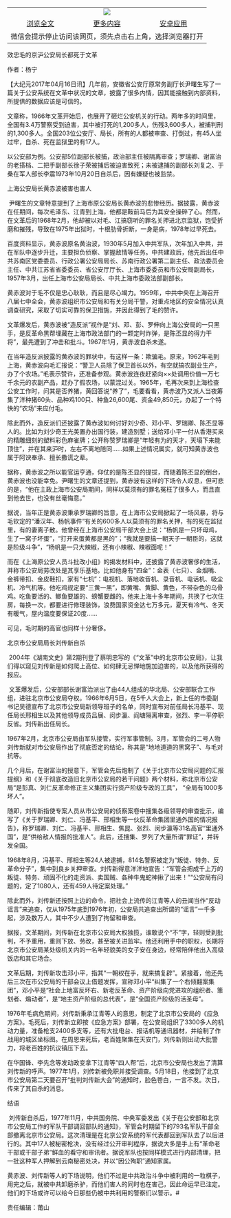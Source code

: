 

<table>
  <tr>
    <td align="center" colspan="3">
      <a href="https://github.com/ogate/ogate/blob/master/README.md"><img src="https://cloud.githubusercontent.com/assets/11880933/13434984/f430fae2-e012-11e5-814f-c2df1e82b247.jpg"/></a>
    </td>
  </tr>
  <tr>
    <td align="center">
      <a href="https://s3.ap-south-1.amazonaws.com/ogatem/oGate.htm?c817696&from=oNote">浏览全文</a>
    </td>
    <td align="center">
      <a href="https://s3.ap-south-1.amazonaws.com/ogatem/oGate.htm?from=oNote">更多内容</a>
    </td>
    <td align="center">
      <a href="https://raw.githubusercontent.com/ogate/up/master/ogate.apk">安卓应用</a>
    </td>
  </tr>
  <tr>
    <td align="center" colspan="3">
      微信会提示停止访问该网页，须先点击右上角，选择浏览器打开
    </td>
  </tr>
</table>    



效忠毛的京沪公安局长都死于文革




作者：杨宁

        

【大纪元2017年04月16日讯】几年前，安徽省公安厅原常务副厅长尹曙生写了一篇关于公安系统在文革中状况的文章，披露了很多内情，因其能接触到内部资料，所提供的数据应该是可信的。


文章称，1966年文革开始后，也展开了砸烂公安机关的行动。两年多的时间里，全国有3.4万警察受到迫害，其中被打死的1,200多人，伤残3,600多人，被捕判刑的1,300多人。全国203位公安厅、局长，所有的人都被审查、打倒过，有45人坐过牢，自杀、死在监狱里的有17人。


以公安部为例。公安部5位副部长被捕，政治部主任被隔离审查；罗瑞卿、谢富治的老搭档、二把手副部长徐子荣被捕后被迫害致死；未被逮捕的副部长刘复之、于桑在军人部长李震1973年10月20日自杀后，因有嫌疑也被监禁。


上海公安局长黄赤波被害也害人


 尹曙生的文章特意提到了上海市原公安局长黄赤波的悲惨经历。据披露，黄赤波在任期间，每次毛泽东、江青到上海，他都是鞍前马后为其安全操碎了心。然而，在文革后的1968年2月，他却被以对毛、江搞窃听的罪名关押进北京监狱，饱受折磨和摧残，导致在1975年出狱时，十根肋骨折断，一身是病，1978年过早死去。


百度资料显示，黄赤波原名黄治波，1930年5月加入中共军队，次年加入中共，并在军队中逐步升迁，主要担负侦察、掌握敌情等任务。中共建政后，他先后出任中共苏南区党委委员、行政公署公安局局长、苏南行政公署第二副主任、政法委员会主任、中共江苏省省委委员、省公安厅厅长、上海市委委员和市公安局副局长，1957年3月，出任上海市公安局局长、中共上海市委政法部副部长。


黄赤波对于毛不仅是忠心耿耿，而且是尽心竭力。1959年，中共中央在上海召开八届七中全会，黄赤波组织市公安局和有关分局干警，对重点地区的安全情况认真调查研究，采取了切实可靠的保卫措施，并因此得到了毛的赞许。


文革爆发后，黄赤波被“造反派”视作是“刘、邓、彭、罗伸向上海公安局的一只黑手，是反革命黑帮埋藏在上海市政法部门的一颗定时炸弹，是陈丕显的得力干将”，最先遭到了冲击和批斗。1967年1月，黄赤波自杀未遂。


在当年造反派披露的黄赤波的罪状中，有这样一条：欺骗毛。原来，1962年毛到上海，黄赤波向毛汇报说：“警卫人员除了保卫首长以外，有空就搞农副业生产，办了个农场。”毛表示赞许，还准备参观。黄赤波连夜赶紧向××处调用价值一万七千余元的农副产品，赶办了假农场，以蒙混过关。1965年，毛再次来到上海检查公安工作时，问其是否养猪，黄回答说“养了”，毛要看看，黄赤波乃又派人当夜筹集了洋种猪60头、品种鸡100只、种鱼26,600尾、资金49,850元，办起了一个特快的“农场”来应付毛。


除此而外，造反派们还披露了黄赤波如何讨好刘少奇、邓小平、罗瑞卿、陈丕显等人的。比如为刘少奇王光美置办出国行装，建造别墅；送给邓小平一付从香港买来的精雕细刻的塑料彩色麻雀牌；公开称赞罗瑞卿是“年轻有为的天才，天塌下来能顶住”，并在其来沪时，左右不离地陪同……如果上述情况属实，就可知黄赤波也属于阿谀奉承、擅长撒谎之辈。


据称，黄赤波之所以能官运亨通，仰仗的是陈丕显的提拔，而随着陈丕显的倒台，黄赤波也没能幸免。尹曙生的文章还提到，黄赤波有这样的下场令人叹息，但可悲的是，“他在主政上海市公安局期间，同样以莫须有的罪名冤枉了很多人，而且直到他去世，也没有丝毫悔意。”


据说，当年正是黄赤波秉承罗瑞卿的旨意，在上海市公安局掀起了一场风暴，将与毛钦定的“潘汉年、杨帆事件”有关的600多人以莫须有的罪名关押，有的死在监狱里，有的妻离子散。他曾经在上海市公安局干部大会上说：“杨帆是一只坏母鸡，生了一窝子坏蛋”，“打开来蛋黄都是黑的”；“我就是要搞一朝天子一朝臣的，这就是阶级斗争”，“杨帆是一只大辣椒，还有小辣椒、辣椒面呢！”


而在《上海原公安人员斗批改小组》的揭发材料中，还披露了黄赤波奢侈的生活，并称市公安局劳改处是其享乐基地。比如他身有“四金”：金表（七只）、金烟嘴、金裤带扣、金皮鞋扣，家有“七机”：电视机、落地收音机、录音机、电话机、吸尘机、冷气机等。他吃鸡规定要“三黄一黑”，即黄嘴、黄脚、黄色，不带杂色的乌骨鸡。吃鱼要活的、鲫鱼要雄的、螃蟹要雌的。他来上海十多年期间，共换了七次住房，每换一次，都要进行修理装饰，浪费国家资金达七万多元，夏天有冷气、冬天有暖气，屋内温度要保证20度……


可见，毛时期的高官也同样十分奢侈。


北京市公安局局长刘传新自杀


 2004年《湖南文史》第2期刊登了蔡明忠写的《“文革”中的北京市公安局》，让我们得以窥见刘传新是如何爬上高位、如何肆无忌惮地施加迫害的，以及他所获得的报应。


 文革爆发后，公安部部长谢富治派出了由44人组成的华北局、公安部联合工作组，进驻北京市公安局夺权。1966年6月5日，在5千人大会上，新上任的市委副书记吴德宣布了北京市公安局新领导班子的名单，同时宣布对前任局长冯基平、现任局长邢相生以及其他领导成员吕展、闵步瀛、阎塘隔离审查，张烈、李一平停职反省。刘传新出任局长。


1967年2月，北京市公安局由军队接管，实行军事管制。3月，军管会的二号人物刘传新就对市公安局作出了彻底否定的结论，称其是“地地道道的黑窝子”、与毛对抗等。


几个月后，在谢富治的授意下，军管会先后炮制了《关于北京市公安局问题的汇报提纲》和《关于彻底改造旧北京市公安局的若干问题》两个材料，称北京市公安局“是彭真、刘仁反革命修正主义集团实行资产阶级专政的工具”， “全局有1000多坏人”。


随即，刘传新指使专案人员从市公安局的侦察案卷中搜集各级领导的审查批示，编写了《关于罗瑞卿、刘仁、冯基平、邢相生等一伙反革命集团里通外国的情况报告》，称罗瑞卿、刘仁、冯基平、邢相生、焦昆、张烈、闵步瀛等31名高官“里通外国”，是“供给敌人情报的批准人”。此后，还搜集、罗列了大量所谓“罪证”，并转发全国。


1968年8月，冯基平、邢相生等24人被逮捕，814名警察被定为“叛徒、特务、反革命分子”，集中到良乡关押审查。刘传新得意洋洋地宣告：“军管会把成千上万的叛徒、特务、顽固不化的走资派、卖国贼、各种牛鬼蛇神揪了出来！”“公安局有问题的，定了1080人，还有459人待定案处理。”


除此而外，刘传新还按照上边的命令，把社会上流传的江青等人的丑闻当作“反动谣言”来追查，仅从1975年底到1976年初，公安局共追查出所谓的“谣言”一千多起，涉及数万人，其中不少人遭到了拘留和审查。


据报，文革期间，刘传新在北京市公安局大权独揽，谁敢说个“不”字，轻则受到批判，不予重用，重则下放、劳改，甚至被关进监牢。他还利用手中的职权，长期将北京市公安局某处级机关内的一名年轻貌美的女子安在身边，经常陪伴他出入高级饭店和其它场合。


文革后期，刘传新攻击邓小平，指其“一朝权在手，就来搞复辟”。紧接着，他还先后三次在市公安局的干部会议上借题发挥，宣称邓小平“纠集了一个右倾翻案集团”，邓小平是“社会上地富反坏右、新老反革命、资产阶级向党进攻的组织者、策划者、煽动者”，是“地主资产阶级的总代表”，是“全国资产阶级的活圣母”。


1976年毛病危期间，刘传新秉承江青等人的意思，制定了北京市公安局的《应急方案》。毛死后，刘传新立即按《应急方案》部署，在公安局组织了3300多人的机动力量，准备枪支2400多支等，还有大批电台、报话机等通讯器材，并绘制了作战用的城区坐标图。在周恩来死后，老百姓聚集在天安门，刘传新则出动大批警力，将老百姓的抗议镇压下去。


在华国锋、李先念等发动政变拿下江青等“四人帮”后，北京市公安局也发出了清算刘传新的呼声。1977年1月，刘传新被免职并接受调查。5月18日，他接到了北京市公安局第二天要召开“批判刘传新大会”的通知时，脸色苍白，一言不发。次日，传来了其自杀的消息。


结语


 刘传新自杀后，1977年11月，中共国务院、中央军委发出《关于在公安部和北京市公安局工作的军队干部调回部队的通知》，军管会时期留下的793名军队干部全部撤离北京市公安局。这次清理是在北京公安系统的军代表都回到军队去了以后进行的。其中17人被秘密枪决，没有经过公开审判程序，据说大多是手上有“革命老干部或干部子弟”鲜血的看守和审讯者。据说军队也按同样模式进行内部清理，把一批这种军人押解到云南秘密处决，并以“因公殉职”通知家属。


黄赤波、刘传新等人的下场说明，他们不过是中共政治斗争中被利用的一粒棋子，用完之后，就被中共卸磨杀驴，而他们害人的同时也在害己，因此命运早已注定。他们的下场或许可以给今日那些仍被中共利用的警察们以警示。#


责任编辑：莆山



